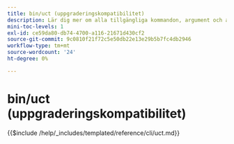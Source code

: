 ```yaml
---
title: bin/uct (uppgraderingskompatibilitet)
description: Lär dig mer om alla tillgängliga kommandon, argument och alternativ för kommandoradsverktyget bin/uct.
mini-toc-levels: 1
exl-id: ce59da80-db74-4700-a116-21671d430cf2
source-git-commit: 9c0810f21f72c5e50db22e13e29b5b7fc4db2946
workflow-type: tm+mt
source-wordcount: '24'
ht-degree: 0%

---
```


# bin/uct (uppgraderingskompatibilitet)

{{$include /help/_includes/templated/reference/cli/uct.md}}
